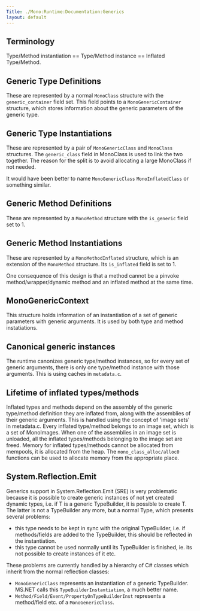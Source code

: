 ```yaml
---
Title: ./Mono:Runtime:Documentation:Generics
layout: default
---
```


Terminology
-----------

Type/Method instantiation == Type/Method instance == Inflated
Type/Method.

Generic Type Definitions
------------------------

These are represented by a normal `MonoClass` structure with the
`generic_container` field set. This field points to a
`MonoGenericContainer` structure, which stores information about the
generic parameters of the generic type.

Generic Type Instantiations
---------------------------

These are represented by a pair of `MonoGenericClass` and `MonoClass`
structures. The `generic_class` field in MonoClass is used to link the
two together. The reason for the split is to avoid allocating a large
MonoClass if not needed.

It would have been better to name `MonoGenericClass` `MonoInflatedClass`
or something similar.

Generic Method Definitions
--------------------------

These are represented by a `MonoMethod` structure with the `is_generic`
field set to 1.

Generic Method Instantiations
-----------------------------

These are represented by a `MonoMethodInflated` structure, which is an
extension of the `MonoMethod` structure. Its `is_inflated` field is set
to 1.

One consequence of this design is that a method cannot be a pinvoke
method/wrapper/dynamic method and an inflated method at the same time.

MonoGenericContext
------------------

This structure holds information of an instantiation of a set of generic
parameters with generic arguments. It is used by both type and method
instatiations.

Canonical generic instances
---------------------------

The runtime canonizes generic type/method instances, so for every set of
generic arguments, there is only one type/method instance with those
arguments. This is using caches in `metadata.c`.

Lifetime of inflated types/methods
----------------------------------

Inflated types and methods depend on the assembly of the generic
type/method definition they are inflated from, along with the assemblies
of their generic arguments. This is handled using the concept of 'image
sets' in metadata.c. Every inflated type/method belongs to an image set,
which is a set of MonoImages. When one of the assemblies in an image set
is unloaded, all the inflated types/methods belonging to the image set
are freed. Memory for inflated types/methods cannot be allocated from
mempools, it is allocated from the heap. The `mono_class_alloc/alloc0`
functions can be used to allocate memory from the appropriate place.

System.Reflection.Emit
----------------------

Generics support in System.Reflection.Emit (SRE) is very problematic
because it is possible to create generic instances of not yet created
dynamic types, i.e. if T is a generic TypeBuilder, it is possible to
create T<int>. The latter is not a TypeBuilder any more, but a normal
Type, which presents several problems:

-   this type needs to be kept in sync with the original TypeBuilder,
    i.e. if methods/fields are added to the TypeBuilder, this should be
    reflected in the instantiation.
-   this type cannot be used normally until its TypeBuilder is finished,
    ie. its not possible to create instances of it etc.

These problems are currently handled by a hierarchy of C\# classes which
inherit from the normal reflection classes:

-   `MonoGenericClass` represents an instantiation of a generic
    TypeBuilder. MS.NET calls this `TypeBuilderInstantiation`, a much
    better name.
-   `Method/Field/Event/PropertyOnTypeBuilderInst` represents a
    method/field etc. of a `MonoGenericClass`.
